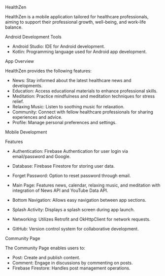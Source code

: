 HealthZen

HealthZen is a mobile application tailored for healthcare professionals, aiming to support their professional growth, well-being, and work-life balance.

Android Development Tools

- Android Studio: IDE for Android development.
- Kotlin: Programming language used for Android app development.


  
App Overview

HealthZen provides the following features:

- News: Stay informed about the latest healthcare news and developments.
- Education: Access educational materials to enhance professional skills.
- Meditation: Practice mindfulness and meditation techniques for stress relief.
- Relaxing Music: Listen to soothing music for relaxation.
- Community: Connect with fellow healthcare professionals for sharing experiences and advice.
- Profile: Manage personal preferences and settings.


Mobile Development

Features

- Authentication: Firebase Authentication for user login via email/password and Google.
- Database: Firebase Firestore for storing user data.
- Forget Password: Option to reset password through email.
- Main Page: Features news, calendar, relaxing music, and meditation with integration of News API and YouTube Data API.
- Bottom Navigation: Allows easy navigation between app sections.
- Splash Activity: Displays a splash screen during app launch.
- Networking: Utilizes Retrofit and OkHttpClient for network requests.

- GitHub: Version control system for collaborative development.

Community Page

The Community Page enables users to:

- Post: Create and publish content.
- Comment: Engage in discussions by commenting on posts.
- Firebase Firestore: Handles post management operations.



